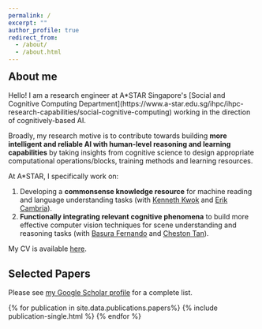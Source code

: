 ```yaml
---
permalink: /
excerpt: ""
author_profile: true
redirect_from: 
  - /about/
  - /about.html
---
```

<h2 style="margin-top:0;"> About me </h2>
Hello! I am a research engineer at A*STAR Singapore's [Social and Cognitive Computing Department](https://www.a-star.edu.sg/ihpc/ihpc-research-capabilities/social-cognitive-computing) working in the direction of cognitively-based AI. 

Broadly, my research motive is to contribute towards building **more intelligent and reliable AI with human-level reasoning and learning capabilities** by taking insights from cognitive science to design appropriate computational operations/blocks, training methods and learning resources. 

At A*STAR, I specifically work on:
1. Developing a **commonsense knowledge resource** for machine reading and language understanding tasks (with [Kenneth Kwok](https://www.researchgate.net/profile/Kenneth-Kwok-2) and [Erik Cambria](https://dr.ntu.edu.sg/cris/rp/rp00927)).
2. **Functionally integrating relevant cognitive phenomena** to build more effective computer vision techniques for scene understanding and reasoning tasks (with [Basura Fernando](https://basurafernando.github.io/) and [Cheston Tan](https://scholar.google.com/citations?user=Up0UYEYAAAAJ)).

My CV is available [here](/cv/).

<h2 style="clear: both;" id="papers">Selected Papers </h2>
<p>Please see <a href="https://scholar.google.com/citations?user=GmGNq2MAAAAJ&hl=en">my Google Scholar profile</a> for a complete list.</p>
{% for publication in site.data.publications.papers%}
  {% include publication-single.html %}
{% endfor %}
